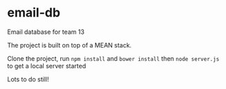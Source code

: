 # email-db
Email database for team 13


The project is built on top of a MEAN stack. 

Clone the project, run `npm install` and `bower install` then `node server.js` to get a local server started

Lots to do still!
